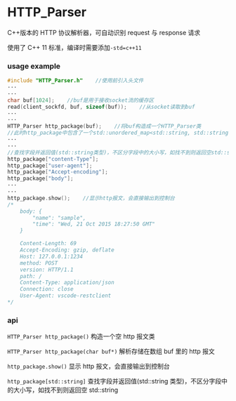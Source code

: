 # HTTP_Parser

C++版本的 HTTP 协议解析器，可自动识别 request 与 response 请求

使用了 C++ 11 标准，编译时需要添加`-std=c++11`

### usage example

```c++
#include "HTTP_Parser.h"    //使用前引入头文件
···
···
char buf[1024];    //buf是用于接收socket流的缓存区
read(client_sockfd, buf, sizeof(buf));    //从socket读取到buf
···
···
HTTP_Parser http_package(buf);    //将buf构造成一个HTTP_Parser类
//此时http_package中包含了一个std::unordered_map<std::string, std::string>的字典，保存http报文字段信息。字典中的所有key大小写不敏感，但都按照标准规则命名（单词首字符大写，单词之间用'-'连接）。
···
···
//查找字段并返回值(std::string类型)，不区分字段中的大小写，如找不到则返回空std::string
http_package["content-Type"];
http_package["user-agent"];
http_package["Accept-encoding"];
http_package["body"];
···
···
http_package.show();    //显示http报文，会直接输出到控制台
/*
    body: {
        "name": "sample",
        "time": "Wed, 21 Oct 2015 18:27:50 GMT"
    }

    Content-Length: 69
    Accept-Encoding: gzip, deflate
    Host: 127.0.0.1:1234
    method: POST
    version: HTTP/1.1
    path: /
    Content-Type: application/json
    Connection: close
    User-Agent: vscode-restclient
*/
```

### api

`HTTP_Parser http_package()` 构造一个空 http 报文类

`HTTP_Parser http_package(char buf*)` 解析存储在数组 buf 里的 http 报文

`http_package.show()` 显示 http 报文，会直接输出到控制台

`http_package[std::string]` 查找字段并返回值(std::string 类型)，不区分字段中的大小写，如找不到则返回空 std::string
